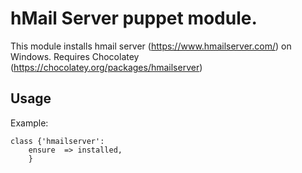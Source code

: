 # hMail Server puppet module.

This module installs hmail server (https://www.hmailserver.com/) on Windows.
Requires Chocolatey (https://chocolatey.org/packages/hmailserver)

## Usage

Example:
```puppet
class {'hmailserver':
    ensure	=> installed,
    }
```